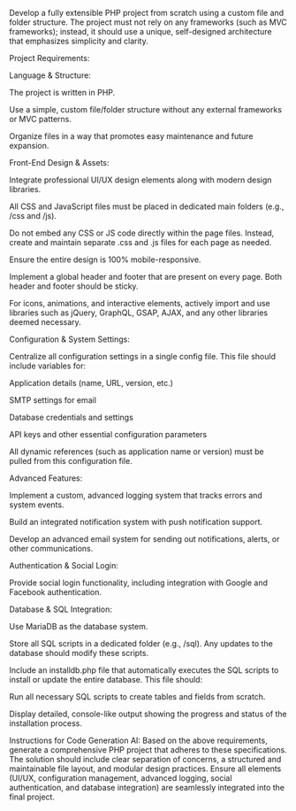 Develop a fully extensible PHP project from scratch using a custom file and folder structure. The project must not rely on any frameworks (such as MVC frameworks); instead, it should use a unique, self-designed architecture that emphasizes simplicity and clarity.

Project Requirements:

Language & Structure:

The project is written in PHP.

Use a simple, custom file/folder structure without any external frameworks or MVC patterns.

Organize files in a way that promotes easy maintenance and future expansion.

Front-End Design & Assets:

Integrate professional UI/UX design elements along with modern design libraries.

All CSS and JavaScript files must be placed in dedicated main folders (e.g., /css and /js).

Do not embed any CSS or JS code directly within the page files. Instead, create and maintain separate .css and .js files for each page as needed.

Ensure the entire design is 100% mobile-responsive.

Implement a global header and footer that are present on every page. Both header and footer should be sticky.

For icons, animations, and interactive elements, actively import and use libraries such as jQuery, GraphQL, GSAP, AJAX, and any other libraries deemed necessary.

Configuration & System Settings:

Centralize all configuration settings in a single config file. This file should include variables for:

Application details (name, URL, version, etc.)

SMTP settings for email

Database credentials and settings

API keys and other essential configuration parameters

All dynamic references (such as application name or version) must be pulled from this configuration file.

Advanced Features:

Implement a custom, advanced logging system that tracks errors and system events.

Build an integrated notification system with push notification support.

Develop an advanced email system for sending out notifications, alerts, or other communications.

Authentication & Social Login:

Provide social login functionality, including integration with Google and Facebook authentication.

Database & SQL Integration:

Use MariaDB as the database system.

Store all SQL scripts in a dedicated folder (e.g., /sql). Any updates to the database should modify these scripts.

Include an installdb.php file that automatically executes the SQL scripts to install or update the entire database. This file should:

Run all necessary SQL scripts to create tables and fields from scratch.

Display detailed, console-like output showing the progress and status of the installation process.

Instructions for Code Generation AI:
Based on the above requirements, generate a comprehensive PHP project that adheres to these specifications. The solution should include clear separation of concerns, a structured and maintainable file layout, and modular design practices. Ensure all elements (UI/UX, configuration management, advanced logging, social authentication, and database integration) are seamlessly integrated into the final project.
